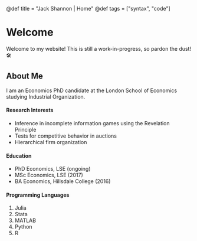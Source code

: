 @def title = "Jack Shannon | Home"
@def tags = ["syntax", "code"]

# Welcome 

Welcome to my website! This is still a work-in-progress, so pardon the dust! 🛠️

## About Me

I am an Economics PhD candidate at the London School of Economics studying Industrial Organization.

#### Research Interests

- Inference in incomplete information games using the Revelation Principle
- Tests for competitive behavior in auctions
- Hierarchical firm organization

#### Education

- PhD Economics, LSE (ongoing)
- MSc Economics, LSE (2017)
- BA Economics, Hillsdale College (2016)

#### Programming Languages

1. Julia
2. Stata
3. MATLAB
4. Python
5. R
